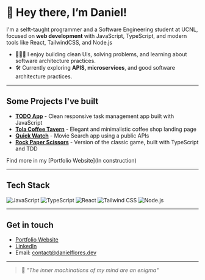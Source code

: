 # 👋 Hey there, I’m Daniel!
I'm a selft-taught programmer and a Software Engineering student at UCNL, focused on **web development** with JavaScript, TypeScript, and modern tools like React, TailwindCSS, and Node.js
- 👨🏻‍💻 I enjoy building clean UIs, solving problems, and learning about software architecture practices.
- 🛠 Currently exploring **APIS, microservices**, and good software architecture practices. 

---

## Some Projects I've built

- [**TODO App**](https://devnielote.github.io/todo-app/) - Clean responsive task management app built with JavaScript
- [**Tola Coffee Tavern**](https://devnielote.github.io/tola-coffee-tavern/) - Elegant and minimalistic coffee shop landing page
- [**Quick Watch**](https://devnielote.github.io/quick-watch/#) - Movie Search app using a public APIs
- [**Rock Paper Scissors**](https://devnielote.github.io/rock-paper-scissors/) - Version of the classic game, built with TypeScript and TDD

Find more in my [Portfolio Website](In construction)

---

## Tech Stack

![JavaScript](https://img.shields.io/badge/-JavaScript-F7DF1E?style=flat&logo=javascript&logoColor=black)
![TypeScript](https://img.shields.io/badge/-TypeScript-3178C6?style=flat&logo=typescript&logoColor=white)
![React](https://img.shields.io/badge/-React-20232A?style=flat&logo=react)
![Tailwind CSS](https://img.shields.io/badge/-Tailwind%20CSS-38B2AC?style=flat&logo=tailwind-css)
![Node.js](https://img.shields.io/badge/-Node.js-339933?style=flat&logo=node.js&logoColor=white)

---

## Get in touch

- [Portfolio Website](https://www.danielflores.dev/)
- [LinkedIn](https://www.linkedin.com/in/danielflorescardona/)
- Email: contact@danielflores.dev

---
> 🥛 *"The inner machinations of my mind are an enigma"*


<!---
Devnielote/Devnielote is a ✨ special ✨ repository because its `README.md` (this file) appears on your GitHub profile.
You can click the Preview link to take a look at your changes.
--->
